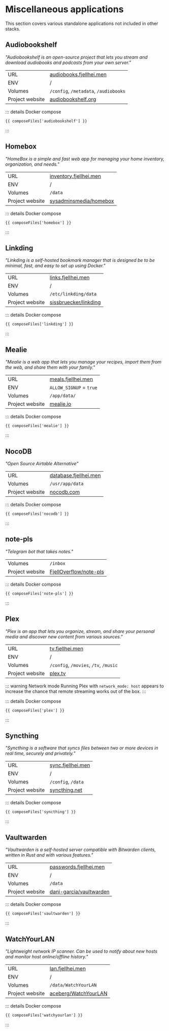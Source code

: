 <script setup>
import { data as composeFiles } from '../docker.data.js'
</script>

# Miscellaneous applications
This section covers various standalone applications not included in other stacks.

## Audiobookshelf
*"Audiobookshelf is an open-source project that lets you stream and download audiobooks and podcasts from your own server."*

|                 |                                                             |
|-----------------|-------------------------------------------------------------|
| URL             | [audiobooks.fjellhei.men](https://audiobooks.fjellhei.men/) |
| ENV             | /                                                           |
| Volumes         | `/config`, `/metadata`, `/audiobooks`                       |
| Project website | [audiobookshelf.org](https://www.audiobookshelf.org/)       |

::: details Docker compose
```yaml-vue
{{ composeFiles['audiobookshelf'] }}
```
:::

## Homebox
*"HomeBox is a simple and fast web app for managing your home inventory, organization, and needs."*

|                 |                                                             |
|-----------------|-------------------------------------------------------------|
| URL             | [inventory.fjellhei.men](https://inventory.fjellhei.men/) |
| ENV             | /                                                           |
| Volumes         | `/data`                       |
| Project website | [sysadminsmedia/homebox](https://github.com/sysadminsmedia/homebox)       |

::: details Docker compose
```yaml-vue
{{ composeFiles['homebox'] }}
```
:::

## Linkding
*"Linkding is a self-hosted bookmark manager that is designed be to be minimal, fast, and easy to set up using Docker."*

|                 |                                                                   |
|-----------------|-------------------------------------------------------------------|
| URL             | [links.fjellhei.men](https://links.fjellhei.men/)                 |
| ENV             | /                                                                 |
| Volumes         | `/etc/linkding/data`                                              |
| Project website | [sissbruecker/linkding](https://github.com/sissbruecker/linkding) |

::: details Docker compose
```yaml-vue
{{ composeFiles['linkding'] }}
```
:::

## Mealie
*"Mealie is a web app that lets you manage your recipes, import them from the web, and share them with your family."*

|                 |                                                   |
|-----------------|---------------------------------------------------|
| URL             | [meals.fjellhei.men](https://meals.fjellhei.men/) |
| ENV             | `ALLOW_SIGNUP` = `true`                          |
| Volumes         | `/app/data/`                                      |
| Project website | [mealie.io](https://mealie.io/)                   |

::: details Docker compose
```yaml-vue
{{ composeFiles['mealie'] }}
```
:::

## NocoDB
*"Open Source Airtable Alternative"*

|                 |                                                         |
|-----------------|---------------------------------------------------------|
| URL             | [database.fjellhei.men](https://database.fjellhei.men/) |
| Volumes         | `/usr/app/data`                                         |
| Project website | [nocodb.com](https://nocodb.com/)                       |

::: details Docker compose
```yaml-vue
{{ composeFiles['nocodb'] }}
```
:::

## note-pls
*"Telegram bot that takes notes."*

|                 |                                                   |
|-----------------|---------------------------------------------------|
| Volumes         | `/inbox`                                      |
| Project website | [FjellOverflow/note-pls](https://github.com/FjellOverflow/note-pls)                   |

::: details Docker compose
```yaml-vue
{{ composeFiles['note-pls'] }}
```
:::

## Plex
*"Plex is an app that lets you organize, stream, and share your personal media and discover new content from various sources."*

|                 |                                             |
|-----------------|---------------------------------------------|
| URL             | [tv.fjellhei.men](https://tv.fjellhei.men/) |
| ENV             | /                                           |
| Volumes         | `/config`, `/movies`, `/tv`, `/music`       |
| Project website | [plex.tv](https://www.plex.tv/)             |

::: warning Network mode
Running Plex with ```network_mode: host``` appears to increase the chance that remote streaming works out of the box.
:::

::: details Docker compose
```yaml-vue
{{ composeFiles['plex'] }}
```
:::

## Syncthing
*"Syncthing is a software that syncs files between two or more devices in real time, securely and privately."*

|                 |                                                 |
|-----------------|-------------------------------------------------|
| URL             | [sync.fjellhei.men](https://sync.fjellhei.men/) |
| ENV             | /                                               |
| Volumes         | `/config`, `/data`                              |
| Project website | [syncthing.net](https://syncthing.net/)         |

::: details Docker compose
```yaml-vue
{{ composeFiles['syncthing'] }}
```
:::

## Vaultwarden
*"Vaultwarden is a self-hosted server compatible with Bitwarden clients, written in Rust and with various features."*

|                 |                                                                       |
|-----------------|-----------------------------------------------------------------------|
| URL             | [passwords.fjellhei.men](https://passwords.fjellhei.men/)             |
| ENV             | /                                                                     |
| Volumes         | `/data`                                                               |
| Project website | [dani-garcia/vaultwarden](https://github.com/dani-garcia/vaultwarden) |

::: details Docker compose
```yaml-vue
{{ composeFiles['vaultwarden'] }}
```
:::

## WatchYourLAN
*"Lightweight network IP scanner. Can be used to notify about new hosts and monitor host online/offline history."*

|                 |                                                                       |
|-----------------|-----------------------------------------------------------------------|
| URL             | [lan.fjellhei.men](https://lan.fjellhei.men/)             |
| ENV             | /                                                                     |
| Volumes         | `/data/WatchYourLAN`                                               |
| Project website | [aceberg/WatchYourLAN](https://github.com/aceberg/WatchYourLAN) |

::: details Docker compose
```yaml-vue
{{ composeFiles['watchyourlan'] }}
```
:::